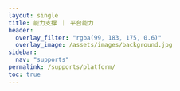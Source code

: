 ```yaml
---
layout: single
title: 能力支撑 ｜ 平台能力
header:
  overlay_filter: "rgba(99, 183, 175, 0.6)"
  overlay_image: /assets/images/background.jpg
sidebar:
  nav: "supports"
permalink: /supports/platform/
toc: true
---
```






